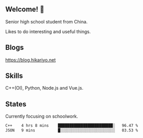 ## Welcome! 👋

Senior high school student from China.

Likes to do interesting and useful things.

## Blogs

https://blog.hikariyo.net

## Skills

C++(OI), Python, Node.js and Vue.js.

## States

Currently focusing on schoolwork.

<!--START_SECTION:waka-->

```txt
C++    4 hrs 8 mins    ████████████████████████░   96.47 %
JSON   9 mins          █░░░░░░░░░░░░░░░░░░░░░░░░   03.53 %
```

<!--END_SECTION:waka-->

